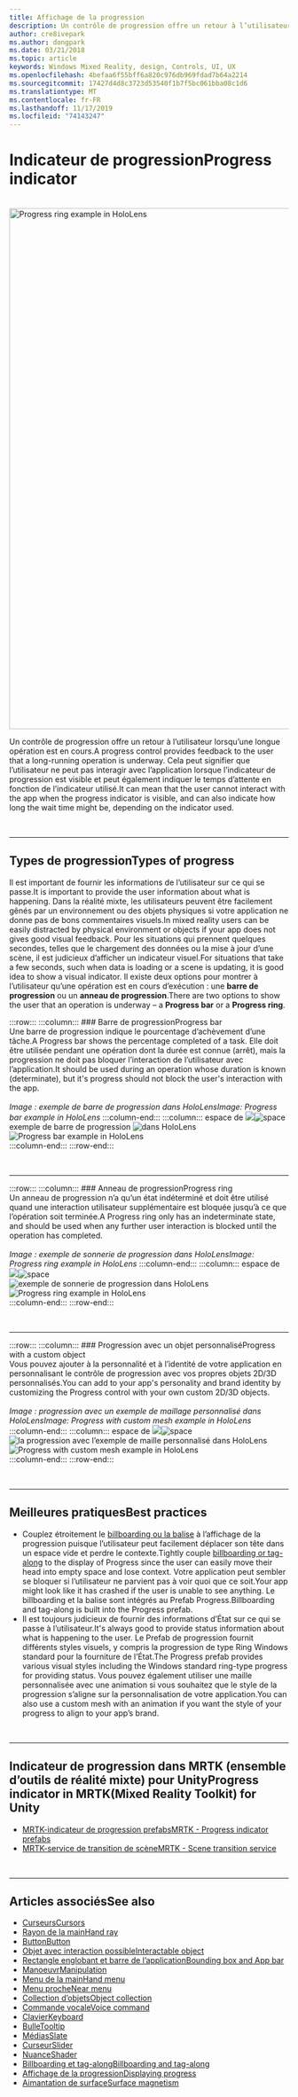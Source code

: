 ```yaml
---
title: Affichage de la progression
description: Un contrôle de progression offre un retour à l’utilisateur lorsqu’une longue opération est en cours.
author: cre8ivepark
ms.author: dongpark
ms.date: 03/21/2018
ms.topic: article
keywords: Windows Mixed Reality, design, Controls, UI, UX
ms.openlocfilehash: 4befaa6f55bff6a820c976db969fdad7b64a2214
ms.sourcegitcommit: 17427d4d8c3723d53540f1b7f5bc061bba08c1d6
ms.translationtype: MT
ms.contentlocale: fr-FR
ms.lasthandoff: 11/17/2019
ms.locfileid: "74143247"
---
```

# <a name="progress-indicator"></a><span data-ttu-id="e5829-104">Indicateur de progression</span><span class="sxs-lookup"><span data-stu-id="e5829-104">Progress indicator</span></span>

<br>

<img src="images/UX/MRTK_ProgressIndicator.gif" alt="Progress ring example in HoloLens" width="940px">

<span data-ttu-id="e5829-105">Un contrôle de progression offre un retour à l’utilisateur lorsqu’une longue opération est en cours.</span><span class="sxs-lookup"><span data-stu-id="e5829-105">A progress control provides feedback to the user that a long-running operation is underway.</span></span> <span data-ttu-id="e5829-106">Cela peut signifier que l’utilisateur ne peut pas interagir avec l’application lorsque l’indicateur de progression est visible et peut également indiquer le temps d’attente en fonction de l’indicateur utilisé.</span><span class="sxs-lookup"><span data-stu-id="e5829-106">It can mean that the user cannot interact with the app when the progress indicator is visible, and can also indicate how long the wait time might be, depending on the indicator used.</span></span>

<br>

---

## <a name="types-of-progress"></a><span data-ttu-id="e5829-107">Types de progression</span><span class="sxs-lookup"><span data-stu-id="e5829-107">Types of progress</span></span>

<span data-ttu-id="e5829-108">Il est important de fournir les informations de l’utilisateur sur ce qui se passe.</span><span class="sxs-lookup"><span data-stu-id="e5829-108">It is important to provide the user information about what is happening.</span></span> <span data-ttu-id="e5829-109">Dans la réalité mixte, les utilisateurs peuvent être facilement gênés par un environnement ou des objets physiques si votre application ne donne pas de bons commentaires visuels.</span><span class="sxs-lookup"><span data-stu-id="e5829-109">In mixed reality users can be easily distracted by physical environment or objects if your app does not gives good visual feedback.</span></span> <span data-ttu-id="e5829-110">Pour les situations qui prennent quelques secondes, telles que le chargement des données ou la mise à jour d’une scène, il est judicieux d’afficher un indicateur visuel.</span><span class="sxs-lookup"><span data-stu-id="e5829-110">For situations that take a few seconds, such when data is loading or a scene is updating, it is good idea to show a visual indicator.</span></span> <span data-ttu-id="e5829-111">Il existe deux options pour montrer à l’utilisateur qu’une opération est en cours d’exécution : une **barre de progression** ou un **anneau de progression**.</span><span class="sxs-lookup"><span data-stu-id="e5829-111">There are two options to show the user that an operation is underway – a **Progress bar** or a **Progress ring**.</span></span>

:::row:::
    :::column:::
        ### <a name="progress-barbr"></a><span data-ttu-id="e5829-112">Barre de progression</span><span class="sxs-lookup"><span data-stu-id="e5829-112">Progress bar</span></span><br>
        <span data-ttu-id="e5829-113">Une barre de progression indique le pourcentage d’achèvement d’une tâche.</span><span class="sxs-lookup"><span data-stu-id="e5829-113">A Progress bar shows the percentage completed of a task.</span></span> <span data-ttu-id="e5829-114">Elle doit être utilisée pendant une opération dont la durée est connue (arrêt), mais la progression ne doit pas bloquer l’interaction de l’utilisateur avec l’application.</span><span class="sxs-lookup"><span data-stu-id="e5829-114">It should be used during an operation whose duration is known (determinate), but it's progress should not block the user's interaction with the app.</span></span><br>
        <br>
        <span data-ttu-id="e5829-115">*Image : exemple de barre de progression dans HoloLens*</span><span class="sxs-lookup"><span data-stu-id="e5829-115">*Image: Progress bar example in HoloLens*</span></span>
    :::column-end:::
        :::column:::
        <span data-ttu-id="e5829-116">espace de ![](images/spacer-20x582.png)</span><span class="sxs-lookup"><span data-stu-id="e5829-116">![space](images/spacer-20x582.png)</span></span><br>
       <span data-ttu-id="e5829-117">exemple de barre de progression ![dans HoloLens](images/640px-progressbar.jpg)</span><span class="sxs-lookup"><span data-stu-id="e5829-117">![Progress bar example in HoloLens](images/640px-progressbar.jpg)</span></span><br>
    :::column-end:::
:::row-end:::

<br>

---

:::row:::
    :::column:::
        ### <a name="progress-ringbr"></a><span data-ttu-id="e5829-118">Anneau de progression</span><span class="sxs-lookup"><span data-stu-id="e5829-118">Progress ring</span></span><br>
        <span data-ttu-id="e5829-119">Un anneau de progression n’a qu’un état indéterminé et doit être utilisé quand une interaction utilisateur supplémentaire est bloquée jusqu’à ce que l’opération soit terminée.</span><span class="sxs-lookup"><span data-stu-id="e5829-119">A Progress ring only has an indeterminate state, and should be used when any further user interaction is blocked until the operation has completed.</span></span><br>
        <br>
        <span data-ttu-id="e5829-120">*Image : exemple de sonnerie de progression dans HoloLens*</span><span class="sxs-lookup"><span data-stu-id="e5829-120">*Image: Progress ring example in HoloLens*</span></span>
    :::column-end:::
        :::column:::
        <span data-ttu-id="e5829-121">espace de ![](images/spacer-20x582.png)</span><span class="sxs-lookup"><span data-stu-id="e5829-121">![space](images/spacer-20x582.png)</span></span><br>
       <span data-ttu-id="e5829-122">![exemple de sonnerie de progression dans HoloLens](images/640px-progressring.jpg)</span><span class="sxs-lookup"><span data-stu-id="e5829-122">![Progress ring example in HoloLens](images/640px-progressring.jpg)</span></span><br>
    :::column-end:::
:::row-end:::

<br>

---

:::row:::
    :::column:::
        ### <a name="progress-with-a-custom-objectbr"></a><span data-ttu-id="e5829-123">Progression avec un objet personnalisé</span><span class="sxs-lookup"><span data-stu-id="e5829-123">Progress with a custom object</span></span><br>
        <span data-ttu-id="e5829-124">Vous pouvez ajouter à la personnalité et à l’identité de votre application en personnalisant le contrôle de progression avec vos propres objets 2D/3D personnalisés.</span><span class="sxs-lookup"><span data-stu-id="e5829-124">You can add to your app's personality and brand identity by customizing the Progress control with your own custom 2D/3D objects.</span></span><br>
        <br>
        <span data-ttu-id="e5829-125">*Image : progression avec un exemple de maillage personnalisé dans HoloLens*</span><span class="sxs-lookup"><span data-stu-id="e5829-125">*Image: Progress with custom mesh example in HoloLens*</span></span>
    :::column-end:::
        :::column:::
        <span data-ttu-id="e5829-126">espace de ![](images/spacer-20x582.png)</span><span class="sxs-lookup"><span data-stu-id="e5829-126">![space](images/spacer-20x582.png)</span></span><br>
       <span data-ttu-id="e5829-127">![la progression avec l’exemple de maille personnalisé dans HoloLens](images/640px-progresscustom.jpg)</span><span class="sxs-lookup"><span data-stu-id="e5829-127">![Progress with custom mesh example in HoloLens](images/640px-progresscustom.jpg)</span></span><br>
    :::column-end:::
:::row-end:::

<br>

---

## <a name="best-practices"></a><span data-ttu-id="e5829-128">Meilleures pratiques</span><span class="sxs-lookup"><span data-stu-id="e5829-128">Best practices</span></span>
* <span data-ttu-id="e5829-129">Couplez étroitement le [billboarding ou la balise](billboarding-and-tag-along.md) à l’affichage de la progression puisque l’utilisateur peut facilement déplacer son tête dans un espace vide et perdre le contexte.</span><span class="sxs-lookup"><span data-stu-id="e5829-129">Tightly couple [billboarding or tag-along](billboarding-and-tag-along.md) to the display of Progress since the user can easily move their head into empty space and lose context.</span></span> <span data-ttu-id="e5829-130">Votre application peut sembler se bloquer si l’utilisateur ne parvient pas à voir quoi que ce soit.</span><span class="sxs-lookup"><span data-stu-id="e5829-130">Your app might look like it has crashed if the user is unable to see anything.</span></span> <span data-ttu-id="e5829-131">Le billboarding et la balise sont intégrés au Prefab Progress.</span><span class="sxs-lookup"><span data-stu-id="e5829-131">Billboarding and tag-along is built into the Progress prefab.</span></span>
* <span data-ttu-id="e5829-132">Il est toujours judicieux de fournir des informations d’État sur ce qui se passe à l’utilisateur.</span><span class="sxs-lookup"><span data-stu-id="e5829-132">It's always good to provide status information about what is happening to the user.</span></span> <span data-ttu-id="e5829-133">Le Prefab de progression fournit différents styles visuels, y compris la progression de type Ring Windows standard pour la fourniture de l’État.</span><span class="sxs-lookup"><span data-stu-id="e5829-133">The Progress prefab provides various visual styles including the Windows standard ring-type progress for providing status.</span></span> <span data-ttu-id="e5829-134">Vous pouvez également utiliser une maille personnalisée avec une animation si vous souhaitez que le style de la progression s’aligne sur la personnalisation de votre application.</span><span class="sxs-lookup"><span data-stu-id="e5829-134">You can also use a custom mesh with an animation if you want the style of your progress to align to your app’s brand.</span></span>

<br>

---

## <a name="progress-indicator-in-mrtkmixed-reality-toolkit-for-unity"></a><span data-ttu-id="e5829-135">Indicateur de progression dans MRTK (ensemble d’outils de réalité mixte) pour Unity</span><span class="sxs-lookup"><span data-stu-id="e5829-135">Progress indicator in MRTK(Mixed Reality Toolkit) for Unity</span></span>

* [<span data-ttu-id="e5829-136">MRTK-indicateur de progression prefabs</span><span class="sxs-lookup"><span data-stu-id="e5829-136">MRTK - Progress indicator prefabs</span></span>](https://github.com/microsoft/MixedRealityToolkit-Unity/tree/mrtk_release/Assets/MixedRealityToolkit.SDK/Features/UX/Prefabs/ProgressIndicators)
* [<span data-ttu-id="e5829-137">MRTK-service de transition de scène</span><span class="sxs-lookup"><span data-stu-id="e5829-137">MRTK - Scene transition service</span></span>](https://microsoft.github.io/MixedRealityToolkit-Unity/Documentation/Extensions/SceneTransitionService/SceneTransitionServiceOverview.html)


<br>

---

## <a name="see-also"></a><span data-ttu-id="e5829-138">Articles associés</span><span class="sxs-lookup"><span data-stu-id="e5829-138">See also</span></span>

* [<span data-ttu-id="e5829-139">Curseurs</span><span class="sxs-lookup"><span data-stu-id="e5829-139">Cursors</span></span>](cursors.md)
* [<span data-ttu-id="e5829-140">Rayon de la main</span><span class="sxs-lookup"><span data-stu-id="e5829-140">Hand ray</span></span>](point-and-commit.md)
* [<span data-ttu-id="e5829-141">Button</span><span class="sxs-lookup"><span data-stu-id="e5829-141">Button</span></span>](button.md)
* [<span data-ttu-id="e5829-142">Objet avec interaction possible</span><span class="sxs-lookup"><span data-stu-id="e5829-142">Interactable object</span></span>](interactable-object.md)
* [<span data-ttu-id="e5829-143">Rectangle englobant et barre de l’application</span><span class="sxs-lookup"><span data-stu-id="e5829-143">Bounding box and App bar</span></span>](app-bar-and-bounding-box.md)
* [<span data-ttu-id="e5829-144">Manoeuvr</span><span class="sxs-lookup"><span data-stu-id="e5829-144">Manipulation</span></span>](direct-manipulation.md)
* [<span data-ttu-id="e5829-145">Menu de la main</span><span class="sxs-lookup"><span data-stu-id="e5829-145">Hand menu</span></span>](hand-menu.md)
* [<span data-ttu-id="e5829-146">Menu proche</span><span class="sxs-lookup"><span data-stu-id="e5829-146">Near menu</span></span>](near-menu.md)
* [<span data-ttu-id="e5829-147">Collection d’objets</span><span class="sxs-lookup"><span data-stu-id="e5829-147">Object collection</span></span>](object-collection.md)
* [<span data-ttu-id="e5829-148">Commande vocale</span><span class="sxs-lookup"><span data-stu-id="e5829-148">Voice command</span></span>](voice-input.md)
* [<span data-ttu-id="e5829-149">Clavier</span><span class="sxs-lookup"><span data-stu-id="e5829-149">Keyboard</span></span>](keyboard.md)
* [<span data-ttu-id="e5829-150">Bulle</span><span class="sxs-lookup"><span data-stu-id="e5829-150">Tooltip</span></span>](tooltip.md)
* [<span data-ttu-id="e5829-151">Médias</span><span class="sxs-lookup"><span data-stu-id="e5829-151">Slate</span></span>](slate.md)
* [<span data-ttu-id="e5829-152">Curseur</span><span class="sxs-lookup"><span data-stu-id="e5829-152">Slider</span></span>](slider.md)
* [<span data-ttu-id="e5829-153">Nuance</span><span class="sxs-lookup"><span data-stu-id="e5829-153">Shader</span></span>](shader.md)
* [<span data-ttu-id="e5829-154">Billboarding et tag-along</span><span class="sxs-lookup"><span data-stu-id="e5829-154">Billboarding and tag-along</span></span>](billboarding-and-tag-along.md)
* [<span data-ttu-id="e5829-155">Affichage de la progression</span><span class="sxs-lookup"><span data-stu-id="e5829-155">Displaying progress</span></span>](progress.md)
* [<span data-ttu-id="e5829-156">Aimantation de surface</span><span class="sxs-lookup"><span data-stu-id="e5829-156">Surface magnetism</span></span>](surface-magnetism.md)

